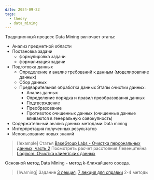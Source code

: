 ```yaml
---
date: 2024-09-23
tags:
  - theory
  - data_mining
---
```

Традиционный процесс Data Mining включает этапы:
- Анализ предметной области
- Постановка задачи
  - формулировка задачи
  - формализация задачи
- Подготовка данных
  - Определение и анализ требований к данным (моделироапние данных)
  - Сбор данных
  - Предварительная обработка данных
    Этапы очистки данных:
    - Анализ данных
    - Определение порядка и правил преобразования данных
    - Подтверждение
    - Преобразование
    - Противоток очищенных данных (очищенные данные вливаются в генеральную совокупность)
- Содержательный анализ данных методами Data mining
- Интерпретация полученных результатов
- Использование новых знаний


> [!example] Статья
> [BaseGroup Labs - Очистка персональных данных, часть 2](https://basegroup.ru/community/articles/person-data-part2)
> Посмотреть расчет расстояния Левенштейна
> [Loginom. Очистка клиентских данных](https://loginom.ru/blog/demo-ldq)

Основной метод Data Mining - метод k-ближайшего соседа.

> [!warning] Задание
> [3 лекция](https://m.volsu.ru/pluginfile.php/1262889/mod_resource/content/1/%D0%9B%D0%B5%D0%BA%D1%86%D0%B8%D1%8F_3.pdf), [7 лекция для справки](https://m.volsu.ru/pluginfile.php/1262893/mod_resource/content/1/%D0%9B%D0%B5%D0%BA%D1%86%D0%B8%D1%8F_7.pdf)
> 2-4 методы

